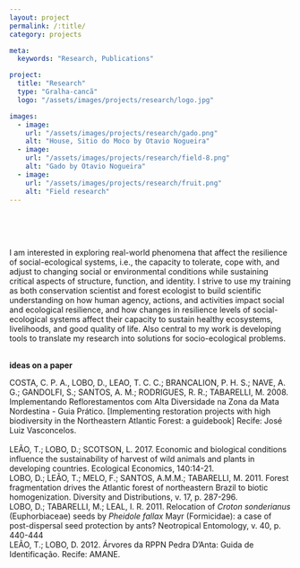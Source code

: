 ```yaml
---
layout: project
permalink: /:title/
category: projects

meta:
  keywords: "Research, Publications"

project:
  title: "Research"
  type: "Gralha-cancã"
  logo: "/assets/images/projects/research/logo.jpg"

images:
  - image:
    url: "/assets/images/projects/research/gado.png"
    alt: "House, Sitio do Moco by Otavio Nogueira"
  - image:
    url: "/assets/images/projects/research/field-8.png"
    alt: "Gado by Otavio Nogueira"
  - image:
    url: "/assets/images/projects/research/fruit.png"
    alt: "Field research"
---
```

<p style="padding-top:50px">

I am interested in exploring real-world phenomena that affect the resilience of social-ecological systems, i.e., the capacity to tolerate, cope with, and adjust to changing social or environmental conditions while sustaining critical aspects of structure, function, and identity. I strive to use my training as both conservation scientist and forest ecologist to build scientific understanding on how human agency, actions, and activities impact social and ecological resilience, and how changes in resilience levels of social-ecological systems affect their capacity to sustain healthy ecosystems, livelihoods, and good quality of life. Also central to my work is developing tools to translate my research into solutions for socio-ecological problems.</p>
<br>
**ideas on a paper**
<br>
<p style="font-size:14px;">
COSTA, C. P. A., LOBO, D., LEAO, T. C. C.; BRANCALION, P. H. S.; NAVE, A. G.; GANDOLFI, S.; SANTOS, A. M.; RODRIGUES, R. R.; TABARELLI, M. 2008. Implementando Reflorestamentos com Alta Diversidade na Zona da Mata Nordestina - Guia Prático. [Implementing restoration projects with high biodiversity in the Northeastern Atlantic Forest: a guidebook] Recife: José Luiz Vasconcelos.
<br>
<br>
LEÃO, T.; LOBO, D.; SCOTSON, L. 2017. Economic and biological conditions influence the sustainability of harvest of wild animals and plants in developing countries. Ecological Economics, 140:14-21.
<br>
LOBO, D.; LEÃO, T.; MELO, F.; SANTOS, A.M.M.; TABARELLI, M. 2011. Forest fragmentation drives the Atlantic forest of northeastern Brazil to biotic homogenization. Diversity and Distributions, v. 17, p. 287-296.
<br>
LOBO, D.; TABARELLI, M.; LEAL, I. R. 2011. Relocation of <i>Croton sonderianus</i> (Euphorbiaceae) seeds by <i>Pheidole fallax</i> Mayr (Formicidae): a case of post-dispersal seed protection by ants? Neotropical Entomology, v. 40, p. 440-444
<br>                  
LEÃO, T.; LOBO, D. 2012. Árvores da RPPN Pedra D’Anta: Guida de Identificação. Recife: AMANE.</p>
